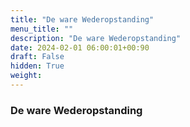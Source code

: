```yaml
---
title: "De ware Wederopstanding"
menu_title: ""
description: "De ware Wederopstanding"
date: 2024-02-01 06:00:01+00:90
draft: False
hidden: True
weight:
---
```

### De ware Wederopstanding
